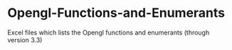 # Opengl-Functions-and-Enumerants
Excel files which lists the Opengl functions and enumerants (through version 3.3)
